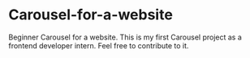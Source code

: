 # Carousel-for-a-website
Beginner Carousel for a website. This is my first Carousel project as a frontend developer intern. Feel free to contribute to it.  
